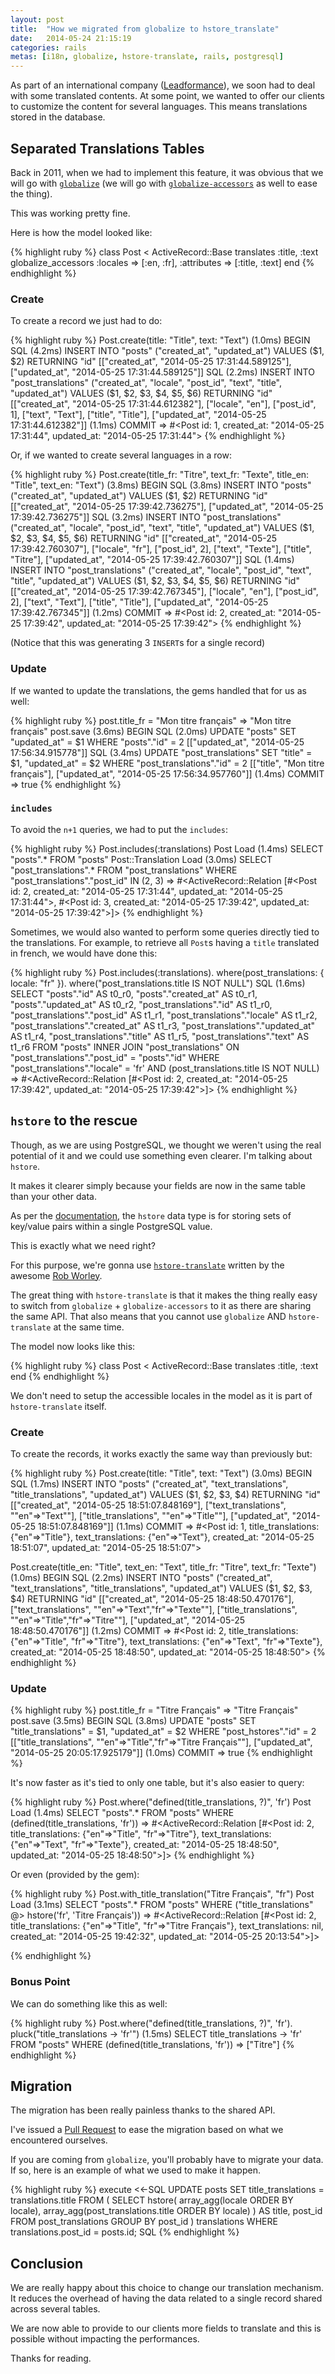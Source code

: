 ```yaml
---
layout: post
title:  "How we migrated from globalize to hstore_translate"
date:   2014-05-24 21:15:19
categories: rails
metas: [i18n, globalize, hstore-translate, rails, postgresql]
---
```


As part of an international company ([Leadformance][leadformance]), we soon had to deal with some translated contents.
At some point, we wanted to offer our clients to customize the content for several languages.
This means translations stored in the database.

## Separated Translations Tables

Back in 2011, when we had to implement this feature, it was obvious that we will go with [`globalize`][globalize] (we will go with [`globalize-accessors`][globalize-accessors] as well to ease the thing).

This was working pretty fine.

Here is how the model looked like:

{% highlight ruby %}
  class Post < ActiveRecord::Base
    translates :title, :text
    globalize_accessors :locales => [:en, :fr], :attributes => [:title, :text]
  end
{% endhighlight %}

### Create

To create a record we just had to do:

{% highlight ruby %}
  Post.create(title: "Title", text: "Text")
   (1.0ms)  BEGIN
  SQL (4.2ms)  INSERT INTO "posts" ("created_at", "updated_at") VALUES ($1, $2) RETURNING "id"  [["created_at", "2014-05-25 17:31:44.589125"], ["updated_at", "2014-05-25 17:31:44.589125"]]
  SQL (2.2ms)  INSERT INTO "post_translations" ("created_at", "locale", "post_id", "text", "title", "updated_at") VALUES ($1, $2, $3, $4, $5, $6) RETURNING "id"  [["created_at", "2014-05-25 17:31:44.612382"], ["locale", "en"], ["post_id", 1], ["text", "Text"], ["title", "Title"], ["updated_at", "2014-05-25 17:31:44.612382"]]
   (1.1ms)  COMMIT
=> #<Post id: 1, created_at: "2014-05-25 17:31:44", updated_at: "2014-05-25 17:31:44">
{% endhighlight %}

Or, if we wanted to create several languages in a row:

{% highlight ruby %}
  Post.create(title_fr: "Titre", text_fr: "Texte", title_en: "Title", text_en: "Text")
   (3.8ms)  BEGIN
  SQL (3.8ms)  INSERT INTO "posts" ("created_at", "updated_at") VALUES ($1, $2) RETURNING "id"  [["created_at", "2014-05-25 17:39:42.736275"], ["updated_at", "2014-05-25 17:39:42.736275"]]
  SQL (3.2ms)  INSERT INTO "post_translations" ("created_at", "locale", "post_id", "text", "title", "updated_at") VALUES ($1, $2, $3, $4, $5, $6) RETURNING "id"  [["created_at", "2014-05-25 17:39:42.760307"], ["locale", "fr"], ["post_id", 2], ["text", "Texte"], ["title", "Titre"], ["updated_at", "2014-05-25 17:39:42.760307"]]
  SQL (1.4ms)  INSERT INTO "post_translations" ("created_at", "locale", "post_id", "text", "title", "updated_at") VALUES ($1, $2, $3, $4, $5, $6) RETURNING "id"  [["created_at", "2014-05-25 17:39:42.767345"], ["locale", "en"], ["post_id", 2], ["text", "Text"], ["title", "Title"], ["updated_at", "2014-05-25 17:39:42.767345"]]
   (1.2ms)  COMMIT
=> #<Post id: 2, created_at: "2014-05-25 17:39:42", updated_at: "2014-05-25 17:39:42">
{% endhighlight %}

(Notice that this was generating 3 `INSERT`s for a single record)

### Update

If we wanted to update the translations, the gems handled that for us as well:

{% highlight ruby %}
  post.title_fr = "Mon titre français"
=> "Mon titre français"
  post.save
   (3.6ms)  BEGIN
  SQL (2.0ms)  UPDATE "posts" SET "updated_at" = $1 WHERE "posts"."id" = 2  [["updated_at", "2014-05-25 17:56:34.915778"]]
  SQL (3.4ms)  UPDATE "post_translations" SET "title" = $1, "updated_at" = $2 WHERE "post_translations"."id" = 2  [["title", "Mon titre français"], ["updated_at", "2014-05-25 17:56:34.957760"]]
   (1.4ms)  COMMIT
=> true
{% endhighlight %}

### `includes`

To avoid the `n+1` queries, we had to put the `includes`:

{% highlight ruby %}
  Post.includes(:translations)
  Post Load (1.4ms)  SELECT "posts".* FROM "posts"
  Post::Translation Load (3.0ms)  SELECT "post_translations".* FROM "post_translations"  WHERE "post_translations"."post_id" IN (2, 3)
=> #<ActiveRecord::Relation [#<Post id: 2, created_at: "2014-05-25 17:31:44", updated_at: "2014-05-25 17:31:44">, #<Post id: 3, created_at: "2014-05-25 17:39:42", updated_at: "2014-05-25 17:39:42">]>
{% endhighlight %}

Sometimes, we would also wanted to perform some queries directly tied to the translations.
For example, to retrieve all `Post`s having a `title` translated in french, we would have done this:

{% highlight ruby %}
  Post.includes(:translations).
    where(post_translations: { locale: "fr" }).
    where("post_translations.title IS NOT NULL")
  SQL (1.6ms)  SELECT "posts"."id" AS t0_r0, "posts"."created_at" AS t0_r1, "posts"."updated_at" AS t0_r2, "post_translations"."id" AS t1_r0, "post_translations"."post_id" AS t1_r1, "post_translations"."locale" AS t1_r2, "post_translations"."created_at" AS t1_r3, "post_translations"."updated_at" AS t1_r4, "post_translations"."title" AS t1_r5, "post_translations"."text" AS t1_r6 FROM "posts" INNER JOIN "post_translations" ON "post_translations"."post_id" = "posts"."id" WHERE "post_translations"."locale" = 'fr' AND (post_translations.title IS NOT NULL)
=> #<ActiveRecord::Relation [#<Post id: 2, created_at: "2014-05-25 17:39:42", updated_at: "2014-05-25 17:39:42">]>
{% endhighlight %}

## `hstore` to the rescue

Though, as we are using PostgreSQL, we thought we weren't using the real potential of it and we could use something even clearer. I'm talking about `hstore`.

It makes it clearer simply because your fields are now in the same table than your other data.

As per the [documentation][hstore-doc], the `hstore` data type is for storing sets of key/value pairs within a single PostgreSQL value.

This is exactly what we need right?

For this purpose, we're gonna use [`hstore-translate`][hstore-translate] written by the awesome [Rob Worley][rob-worley].

The great thing with `hstore-translate` is that it makes the thing really easy to switch from `globalize` + `globalize-accessors` to it as there are sharing the same API.
That also means that you cannot use `globalize` AND `hstore-translate` at the same time.

The model now looks like this:

{% highlight ruby %}
class Post < ActiveRecord::Base
  translates :title, :text
end
{% endhighlight %}

We don't need to setup the accessible locales in the model as it is part of `hstore-translate` itself.

### Create

To create the records, it works exactly the same way than previously but:

{% highlight ruby %}
  Post.create(title: "Title", text: "Text")
  (3.0ms)  BEGIN
 SQL (1.7ms)  INSERT INTO "posts" ("created_at", "text_translations", "title_translations", "updated_at") VALUES ($1, $2, $3, $4) RETURNING "id"  [["created_at", "2014-05-25 18:51:07.848169"], ["text_translations", "\"en\"=>\"Text\""], ["title_translations", "\"en\"=>\"Title\""], ["updated_at", "2014-05-25 18:51:07.848169"]]
  (1.1ms)  COMMIT
=> #<Post id: 1, title_translations: {"en"=>"Title"}, text_translations: {"en"=>"Text"}, created_at: "2014-05-25 18:51:07", updated_at: "2014-05-25 18:51:07">

  Post.create(title_en: "Title", text_en: "Text", title_fr: "Titre", text_fr: "Texte")
   (1.0ms)  BEGIN
  SQL (2.2ms)  INSERT INTO "posts" ("created_at", "text_translations", "title_translations", "updated_at") VALUES ($1, $2, $3, $4) RETURNING "id"  [["created_at", "2014-05-25 18:48:50.470176"], ["text_translations", "\"en\"=>\"Text\",\"fr\"=>\"Texte\""], ["title_translations", "\"en\"=>\"Title\",\"fr\"=>\"Titre\""], ["updated_at", "2014-05-25 18:48:50.470176"]]
   (1.2ms)  COMMIT
=> #<Post id: 2, title_translations: {"en"=>"Title", "fr"=>"Titre"}, text_translations: {"en"=>"Text", "fr"=>"Texte"}, created_at: "2014-05-25 18:48:50", updated_at: "2014-05-25 18:48:50">
{% endhighlight %}

### Update

{% highlight ruby %}
 post.title_fr = "Titre Français"
=> "Titre Français"
 post.save
   (3.5ms)  BEGIN
  SQL (3.8ms)  UPDATE "posts" SET "title_translations" = $1, "updated_at" = $2 WHERE "post_hstores"."id" = 2  [["title_translations", "\"en\"=>\"Title\",\"fr\"=>\"Titre Français\""], ["updated_at", "2014-05-25 20:05:17.925179"]]
   (1.0ms)  COMMIT
=> true
{% endhighlight %}

It's now faster as it's tied to only one table, but it's also easier to query:

{% highlight ruby %}
  Post.where("defined(title_translations, ?)", 'fr')
  Post Load (1.4ms)  SELECT "posts".* FROM "posts"  WHERE (defined(title_translations, 'fr'))
=> #<ActiveRecord::Relation [#<Post id: 2, title_translations: {"en"=>"Title", "fr"=>"Titre"}, text_translations: {"en"=>"Text", "fr"=>"Texte"}, created_at: "2014-05-25 18:48:50", updated_at: "2014-05-25 18:48:50">]>
{% endhighlight %}

Or even (provided by the gem):

{% highlight ruby %}
Post.with_title_translation("Titre Français", "fr")
  Post Load (3.1ms)  SELECT "posts".* FROM "posts"  WHERE ("title_translations" @> hstore('fr', 'Titre Français'))
=> #<ActiveRecord::Relation [#<Post id: 2, title_translations: {"en"=>"Title", "fr"=>"Titre Français"}, text_translations: nil, created_at: "2014-05-25 19:42:32", updated_at: "2014-05-25 20:13:54">]>

{% endhighlight %}

### Bonus Point

We can do something like this as well:

{% highlight ruby %}
  Post.where("defined(title_translations, ?)", 'fr').
    pluck("title_translations -> 'fr'")
   (1.5ms)  SELECT title_translations -> 'fr' FROM "posts"  WHERE (defined(title_translations, 'fr'))
=> ["Titre"]
{% endhighlight %}

## Migration

The migration has been really painless thanks to the shared API.

I've issued a [Pull Request][improve-globalize-compatibility-for-hstore-translate] to ease the migration based on what we encountered ourselves.

If you are coming from `globalize`, you'll probably have to migrate your data.
If so, here is an example of what we used to make it happen.

{% highlight ruby %}
execute <<-SQL
  UPDATE posts
  SET
    title_translations = translations.title
  FROM (
      SELECT
        hstore(
          array_agg(locale ORDER BY locale),
          array_agg(post_translations.title ORDER BY locale)
        ) AS title,
        post_id
    FROM post_translations
    GROUP BY post_id
  ) translations
  WHERE translations.post_id = posts.id;
SQL
{% endhighlight %}

## Conclusion

We are really happy about this choice to change our translation mechanism.
It reduces the overhead of having the data related to a single record shared across several tables.

We are now able to provide to our clients more fields to translate and this is possible without impacting the performances.

Thanks for reading.

[leadformance]: http://www.leadformance.com
[globalize]: https://github.com/globalize/globalize
[globalize-accessors]: https://github.com/globalize/globalize-accessors
[hstore-doc]: http://www.postgresql.org/docs/9.4/static/hstore.html
[hstore-translate]: https://github.com/robworley/hstore_translate
[rob-worley]: https://github.com/robworley
[improve-globalize-compatibility-for-hstore-translate]: https://github.com/robworley/hstore_translate/pull/28
